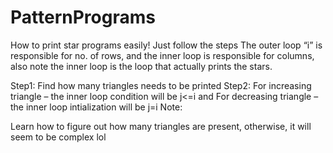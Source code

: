 # PatternPrograms
How to print star programs easily!
Just follow the steps
The outer loop “i” is responsible for no. of rows, and the inner loop is responsible for columns, also note the inner loop is the loop that actually prints the stars.

Step1: Find how many triangles needs to be printed
Step2: For increasing triangle – the inner loop condition will be j<=i and For decreasing triangle – the inner loop intialization will be j=i
Note:

Learn how to figure out how many triangles are present, otherwise, it will seem to be complex lol
